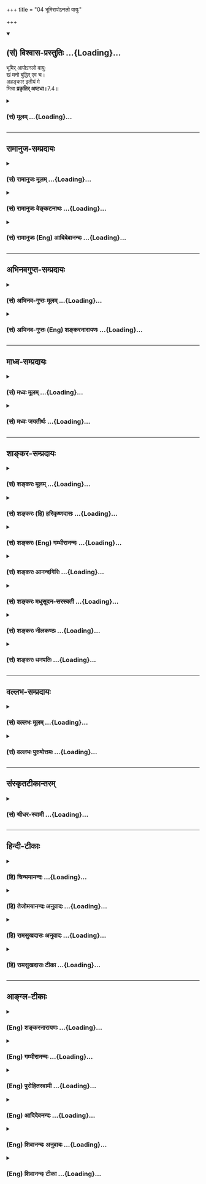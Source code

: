 +++
title = "04 भूमिरापोऽनलो वायुः"

+++
<div class="js_include" newlevelforh1="2" title="(सं) विश्वास-प्रस्तुतिः" unfilled url="/mahAbhAratam/shlokashaH/06-bhIShma-parva/03-bhagavad-gItA-parva/saMskRtam/vishvAsa-prastutiH/07_jnAna-vijnAna-yogaH/04_bhUmirApo-nalo_vA.md">
<details open><summary><h2>(सं) विश्वास-प्रस्तुतिः ...{Loading}...</h2></summary>

भूमिर् आपोऽनलो वायुः  
खं मनो बुद्धिर् एव च।  
अहङ्कार इतीयं मे  
भिन्ना **प्रकृतिर् अष्टधा**॥7.4॥
</details>
</div>
<div class="js_include collapsed" newlevelforh1="3" title="(सं) मूलम्" unfilled url="/mahAbhAratam/shlokashaH/06-bhIShma-parva/03-bhagavad-gItA-parva/saMskRtam/mUlam/07_jnAna-vijnAna-yogaH/04_bhUmirApo-nalo_vA.md">
<details><summary><h3>(सं) मूलम् ...{Loading}...</h3></summary>

भूमिरापोऽनलो वायुः खं मनो बुद्धिरेव च।  
अहङ्कार इतीयं मे भिन्ना प्रकृतिरष्टधा।।7.4।।
</details>
</div>


_________________
## रामानुज-सम्प्रदायः
<div class="js_include collapsed" newlevelforh1="3" title="(सं) रामानुजः मूलम्" unfilled url="/mahAbhAratam/shlokashaH/06-bhIShma-parva/03-bhagavad-gItA-parva/saMskRtam/rAmAnujaH/mUlam/07_jnAna-vijnAna-yogaH/04_bhUmirApo-nalo_vA.md">
<details><summary><h3>(सं) रामानुजः मूलम् ...{Loading}...</h3></summary>

।।7.4।। अस्य विचित्रानन्दभोग्यभोगोपकरणभोगस्थानरूपेण अवस्थितस्य जगतः
**प्रकृतिः इयं** गन्धादिगुणकपृथिव्यप्तेजोवाय्वाकाशादिरूपेण
मनःप्रभृतीन्द्रियरूपेण च महदंकाररूपेण च **अष्टधा भिन्ना** मदीया इति
विद्धि।

</details>
</div>
<div class="js_include collapsed" newlevelforh1="3" title="(सं) रामानुजः वेङ्कटनाथः" unfilled url="/mahAbhAratam/shlokashaH/06-bhIShma-parva/03-bhagavad-gItA-parva/saMskRtam/rAmAnujaH/venkaTanAthaH/07_jnAna-vijnAna-yogaH/04_bhUmirApo-nalo_vA.md">
<details><summary><h3>(सं) रामानुजः वेङ्कटनाथः ...{Loading}...</h3></summary>

  
  
।।7.4।। अथभूमिः इत्यादिनानत्वहं तेषु ते मयि 7।12 इत्यन्तेन
स्वयाथात्म्यमुपदिश्यते। तत्र प्रथमं कार्यकारणरूपाचिद्विलक्षणत्वं
तच्छेषत्वादिमुखेन दर्शयति। भूम्यादीनां प्रकृतिकार्याणामत्र प्रकृतित्वेन
उच्यमानत्वाद्व्यष्टिसृष्ट्यपेक्षया प्रकृतित्वमिह
विवक्षितमित्यभिप्रायेणाह अस्येति। केचिदाहुः अष्टौ प्रकृतयः गर्भो.3 इति
श्रुतेरिह भूम्यादिशब्दैस्तन्मात्राणि गृह्यन्ते मनश्शब्देन मनसः
कारणभूतोऽहङ्कारः अहङ्कारशब्देन त्वहङ्कारवासनास्पदं अव्यक्तं मूलकारणमिति।
एवं समस्तपदमुख्यार्थभङ्गक्लेशाद्व्यष्ट्यपेक्षया प्रकृतित्वं वरमिति भावः।
यद्वा प्रकृतिशब्देन मूलप्रकृतिरेवोच्यते
द्रव्यैक्यात्सैवाष्टधाऽवस्थितेत्युच्यते एषा हि पूर्वमेका पश्चादष्टधा
परिणता। अत्र स्वोपदेश प्रवृत्तस्यप्रकृतेरष्टविधत्वोपदेशो न सङ्गतः नच
स्वकीयत्वात् तत्सङ्गतिः तथात्वेनेतः प्रागनुपदिष्टत्वात्। अतः
प्रत्यक्षादिसिद्धपृथिव्याद्याकारपरिणता प्रकृतिरिहानूद्यते स्वस्य
तद्विलक्षणत्वतच्छेषित्वतन्नियामकत्वादिसिद्ध्यर्थंमे इति तस्याः
स्वकीयत्वं विधीयत इत्यभिप्रायेणोक्तं मदीयेति। विद्धि इति
पृथिव्यादीनामितरेतरवैषम्यार्थं भोग्यत्वसिद्ध्यर्थमनुक्तानां तन्मात्राणां
कार्यविशेषप्रदर्शनार्थं चगन्धादिगुणकेत्युक्तम्। एतेन
भूतोक्तिस्तन्मात्रोपलक्षणार्थेत्यपि दर्शितम्।
तदभिप्रायेणआकाशादीत्यादिशब्दोऽपि पठ्यते। तन्मात्राणां
भूतानामप्यनतिविप्रकर्षात्सङ्ख्यानिवेशः। मनश्शब्दः
करणभूतेन्द्रियवर्गोपलक्षणार्थ इति
दर्शयितुंमनःप्रभृतीन्द्रियरूपेणेत्युक्तम्। बुद्ध्यहङ्कारशब्दयोरत्र
ज्ञानगर्वाद्यर्थान्तरभ्रमव्युदासाय तत्त्वविशेषविषयत्वं
ज्ञापयतिमहदहङ्काररूपेणेति। एवं समष्टिव्यष्टितत्त्वमखिलमुक्तं भवति। अत्र
सम्बन्धसामान्यविहितापि षष्ठी स्वस्वामिलक्षणसम्बन्धविशेषपर्यवसिता।  
  

</details>
</div>
<div class="js_include collapsed" newlevelforh1="3" title="(सं) रामानुजः (Eng) आदिदेवानन्दः" unfilled url="/mahAbhAratam/shlokashaH/06-bhIShma-parva/03-bhagavad-gItA-parva/saMskRtam/rAmAnujaH/english/AdidevAnandaH/07_jnAna-vijnAna-yogaH/04_bhUmirApo-nalo_vA.md">
<details><summary><h3>(सं) रामानुजः (Eng) आदिदेवानन्दः ...{Loading}...</h3></summary>

7.4 Know that Prakrti, the material cause of this universe, which consists of endless varieties of objects and means of enjoyment and places of enjoyment, is divided into eightfold substances - earth,
water, fire, air and ether, having smell, taste etc., as their attributes, and Manas along with kindred sense organs and the categories Mahat and ego-sense - all belonging to Me.

</details>
</div>


_________________
## अभिनवगुप्त-सम्प्रदायः
<div class="js_include collapsed" newlevelforh1="3" title="(सं) अभिनव-गुप्तः मूलम्" unfilled url="/mahAbhAratam/shlokashaH/06-bhIShma-parva/03-bhagavad-gItA-parva/saMskRtam/abhinava-guptaH/mUlam/07_jnAna-vijnAna-yogaH/04_bhUmirApo-nalo_vA.md">
<details><summary><h3>(सं) अभिनव-गुप्तः मूलम् ...{Loading}...</h3></summary>

।।7.4 7.5।। भूमिरिति। अपरेति। इयमिति प्रत्यक्षेण या संसारावस्थायां।
सर्वजनपरिदृश्यमाना सा चैकैव सती प्रकाराष्टकेन भिद्यते इति
एकप्रकृत्यारब्धत्वादेकमेव विश्वमिति प्रकृतिवादेऽपि अद्वैतं प्रदर्शितम्।
सैव जीवत्वं पुरुषत्वं प्राप्ता परा ममैव नान्यस्य च। सा +++(S omits सा)+++
उभयरूपा वेद्यवेदकात्मकप्रपञ्चोपरचनविचित्रा तत एव
स्वात्मविमलमुकुरतलकलितसकलभावभूमिः स्वस्वभावात्मिका सततमव्यभिचारिणी
प्रकृतिः। इदं जगत् भूम्यादि।

</details>
</div>
<div class="js_include collapsed" newlevelforh1="3" title="(सं) अभिनव-गुप्तः (Eng) शङ्करनारायणः" unfilled url="/mahAbhAratam/shlokashaH/06-bhIShma-parva/03-bhagavad-gItA-parva/saMskRtam/abhinava-guptaH/english/shankaranArAyaNaH/07_jnAna-vijnAna-yogaH/04_bhUmirApo-nalo_vA.md">
<details><summary><h3>(सं) अभिनव-गुप्तः (Eng) शङ्करनारायणः ...{Loading}...</h3></summary>

7.4 See Comment under 7.5

</details>
</div>


_________________
## माध्व-सम्प्रदायः
<div class="js_include collapsed" newlevelforh1="3" title="(सं) मध्वः मूलम्" unfilled url="/mahAbhAratam/shlokashaH/06-bhIShma-parva/03-bhagavad-gItA-parva/saMskRtam/madhvaH/mUlam/07_jnAna-vijnAna-yogaH/04_bhUmirApo-nalo_vA.md">
<details><summary><h3>(सं) मध्वः मूलम् ...{Loading}...</h3></summary>

।।7.4।। प्रतिज्ञातं ज्ञानमाह महतोऽहङ्कार एवान्तर्भावः।

</details>
</div>
<div class="js_include collapsed" newlevelforh1="3" title="(सं) मध्वः जयतीर्थः" unfilled url="/mahAbhAratam/shlokashaH/06-bhIShma-parva/03-bhagavad-gItA-parva/saMskRtam/madhvaH/jayatIrthaH/07_jnAna-vijnAna-yogaH/04_bhUmirApo-nalo_vA.md">
<details><summary><h3>(सं) मध्वः जयतीर्थः ...{Loading}...</h3></summary>

।।7.4।। मनुष्याणामितिवदुत्तरमप्यन्यार्थमिति प्रतीतिनिरासार्थं
प्रतिज्ञातयोरुभयोः किमादावुच्यते इत्यपेक्षायां चाह **प्रतिज्ञातमि**ति।
असङ्गतिपरिहारायानन्यार्थताज्ञापनाय च ज्ञानस्य प्राथम्ये हेतुसूचनाय च
प्रतिज्ञातमित्युक्तम्। प्रतिज्ञातत्वेन सङ्गतं प्रतिज्ञातमेव। न तु तदर्थं
प्राथम्येन प्रतिज्ञातम्। रसोऽहं इत्यतः प्राक्तनग्रन्थसङ्ग्रहायादिपदम्।
महत्तत्त्वमत्र नोपात्तं तत्किं नास्त्येव इत्यत आह **महत** इति।
अहङ्कारेऽहङ्कारशब्दार्थेऽन्तर्भावः। कार्यवाचिनाऽहङ्कारशब्देन कारणस्य
महतोऽप्युलक्षणमेव न त्वभाव इत्यर्थः।

</details>
</div>


_________________
## शाङ्कर-सम्प्रदायः
<div class="js_include collapsed" newlevelforh1="3" title="(सं) शङ्करः मूलम्" unfilled url="/mahAbhAratam/shlokashaH/06-bhIShma-parva/03-bhagavad-gItA-parva/saMskRtam/shankaraH/mUlam/07_jnAna-vijnAna-yogaH/04_bhUmirApo-nalo_vA.md">
<details><summary><h3>(सं) शङ्करः मूलम् ...{Loading}...</h3></summary>

।।7.4।। **भूमिः** इति पृथिवीतन्मात्रमुच्यते न स्थूला भिन्ना
प्रकृतिरष्टधा इति वचनात्। तथा अबादयोऽपि तन्मात्राण्येव उच्यन्ते **आपः
अनलः वायुः खम्। मनः** इति मनसः कारणमहंकारो गृह्यते। **बुद्धिः** इति
अहंकारकारणं महत्तत्त्वम्। **अहंकारः** इति अविद्यासंयुक्तमव्यक्तम्। यथा
विषसंयुक्तमन्नं विषमित्युच्यते एवमहंकारवासनावत् अव्यक्तं मूलकारणमहंकार
इत्युच्यते प्रवर्तकत्वात् अहंकारस्य। अहंकार एव हि सर्वस्य प्रवृत्तिबीजं
दृष्टं लोके। **इतीयं** यथोक्ता **प्रकृतिः मे** मम ऐश्वरी मायाशक्तिः
**अष्टधा भिन्ना** भेदमागता।।

</details>
</div>
<div class="js_include collapsed" newlevelforh1="3" title="(सं) शङ्करः (हि) हरिकृष्णदासः" unfilled url="/mahAbhAratam/shlokashaH/06-bhIShma-parva/03-bhagavad-gItA-parva/saMskRtam/shankaraH/hindI/harikRShNadAsaH/07_jnAna-vijnAna-yogaH/04_bhUmirApo-nalo_vA.md">
<details><summary><h3>(सं) शङ्करः (हि) हरिकृष्णदासः ...{Loading}...</h3></summary>

।।7.4।। इस प्रकार रुचि बढ़ाकर श्रोताको सम्मुख करके कहते हैं भिन्ना
प्रकृतिरष्टधा वह कथन होनेके कारण यहाँ भूमिशब्दसे पृथिवीतन्मात्रा कही
जाती है स्थूल पृथ्वी नहीं वैसे ही जल आदि तत्त्व भी तन्मात्रारूपसे कहे
जाते हैं। ( इस प्रकार पृथ्वी ) जल अग्नि वायु और आकाश एवं मन यहाँ मनसे
उसके कारणभूत अहंकारकाग्रहण किया गया है तथा बुद्धि अर्थात् अहंकारका कारण
महत्तत्त्व और अहंकार अर्थात् अविद्यायुक्त अव्यक्त मूलप्रकृति। जैसे
विषयुक्त अन्न भी विष ही कहा जाता है वैसे ही अहंकार और वासनासे युक्त
अव्यक्त मूलप्रकृति भी अहंकार नामसे कही जाती है क्योंकि अहंकार सबका
प्रवर्तक है संसारमें अहंकार ही सबकी प्रवृत्तिका बीज देखा गया है। इस
प्रकार यह उपर्युक्त प्रकृति अर्थात् मुझ ईश्वरकी मायाशक्ति आठ प्रकारसे
भिन्न है विभागको प्राप्त हुई है।

</details>
</div>
<div class="js_include collapsed" newlevelforh1="3" title="(सं) शङ्करः (Eng) गम्भीरानन्दः" unfilled url="/mahAbhAratam/shlokashaH/06-bhIShma-parva/03-bhagavad-gItA-parva/saMskRtam/shankaraH/english/gambhIrAnandaH/07_jnAna-vijnAna-yogaH/04_bhUmirApo-nalo_vA.md">
<details><summary><h3>(सं) शङ्करः (Eng) गम्भीरानन्दः ...{Loading}...</h3></summary>

7.4 Iyam, this; prakrtih, Prakrti, \[Prakrti here does not mean the
Pradhana of the Sankhyas.\] the divine power called Maya; me, of Mine,
as described; bhinna, is divided; astadha, eight-forl; iti, thus:
bhumih, earth-not the gross earth but the subtle element called earth,
this being understood from the statement, 'Prakrti (of Mine) is divided
eight-fold'. Similarly, the subtle elements alone are referred to even
by the words water etc. Apah, water; analah, fire; vayuh, air; kham,
space; manah, mind. By 'mind' is meant its source, egoism. By buddhih,
intellect, is meant the principle called mahat \[Mahat means
Hiranyagarbha, or Cosmic Intelligence.\] which is the source of egoism.
By ahankarah, egoism, is meant the Unmanifest, associated \[Associated,
i.e. of the nature of.\] with (Cosmic) ignorance. As food mixed with
position is called poison, similarly the Unmainfest, which is the
primordial Cause, is called egoism since it is imbued with the
impressions resulting from egoism; and egoism is the impelling force (of
all). It is indeed seen in the world that egoism is the impelling cause
behind all endeavour.

</details>
</div>
<div class="js_include collapsed" newlevelforh1="3" title="(सं) शङ्करः आनन्दगिरिः" unfilled url="/mahAbhAratam/shlokashaH/06-bhIShma-parva/03-bhagavad-gItA-parva/saMskRtam/shankaraH/AnandagiriH/07_jnAna-vijnAna-yogaH/04_bhUmirApo-nalo_vA.md">
<details><summary><h3>(सं) शङ्करः आनन्दगिरिः ...{Loading}...</h3></summary>

।।7.4।। ज्ञानार्थं प्रयत्नस्य तद्द्वारा ज्ञानलाभस्य तदुभयद्वारेण
मुक्तेश्च दुर्लभत्वाभिधानस्य श्रोतृप्ररोचनं फलमिति मत्वाह
**श्रोतारमिति।** आत्मनः सर्वात्मकत्वेन परिपूर्णत्वमवतारयन्नादावपरां
प्रकृतिमुपन्यस्यति **आहेति।** भूमिशब्दस्य
व्यवहारयोग्यस्थूलपृथिवीविषयत्वं व्यावर्तयति **भूमिरितीति।** तत्र हेतुमाह
**भिन्नेति।** प्रकृतिसमभिव्याहाराद्गन्धतन्मात्रं
स्थूलपृथिवीप्रकृतिरुत्तरविकारो भूमिरित्युच्यते न विशेष इत्यर्थः।
भूमिशब्दवदबादिशब्दानामपि सूक्ष्मभूतविषयत्वमाह **तथेति।** तेषामपि
प्रकृतिसमानाधिकृतत्वाविशेषात्तन्मात्राणां
पूर्वपूर्वप्रकृतीनामुत्तरोत्तरविकाराणां न विशेषत्वसिद्धिरित्यर्थः।
मनःशब्दस्य संकल्पविकल्पात्मककरणविषयत्वमाशङ्क्याह **मन इतीति।** न
खल्वहंकाराभावे संकल्पविकल्पयोरसंभवात्तदात्मकं मनः संभवतीत्यर्थः।
निश्चयलक्षणा बुद्धिरित्यभ्युपगमाद्बुद्धिशब्दस्य
निश्चयात्मककरणाविषयत्वमाशङ्क्याह **बुद्धिरितीति।** नहि
हिरण्यगर्भसमष्टिबुद्धिरूपमन्तरेण व्यष्टिबुद्धिः सिध्यतीत्यर्थः।
अहंकारस्याभिमानविशेषात्मकत्वेनान्तःकरणप्रभेदत्वं व्यावर्तयति **अहंकार
इतीति।** अविद्यासंयुक्तमित्यविद्यात्मकमित्यर्थः। कथं
मूलकारणस्याहंकारशब्दत्वमित्याशङ्क्योक्तमर्थं दृष्टान्तेन स्पष्टयति
**यथेत्यादिना।** मूलकारणस्याहंकारशब्दत्वे हेतुमाह **प्रवर्तकत्वादिति।**
तस्य प्रवर्तकत्वं प्रपञ्चयति **अहंकार एवेति।** सत्येवाहंकारे ममकारो भवति
तयोश्च भावे सर्वाप्रवृत्तिरिति प्रसिद्धमित्यर्थः। उक्तां
प्रकृतिमुपसंहरति **इतीयमिति।** इयमित्यपरोक्षा साक्षिदृश्येति यावत्।
ऐश्वरी तदाश्रया तदैश्वर्योपाधिभूता। प्रक्रियते महदाद्याकारेणेति
प्रकृतिः। त्रिगुणं जगदुपादानं प्रधानमिति मतं व्युदस्यति **मायेति।**
तस्यास्तत्कार्याकारेण परिणामयोग्यत्वं द्योतयति **शक्तिरिति।**
**अष्टधेति।** अष्टभिः प्रकारैरिति यावत्।

</details>
</div>
<div class="js_include collapsed" newlevelforh1="3" title="(सं) शङ्करः मधुसूदन-सरस्वती" unfilled url="/mahAbhAratam/shlokashaH/06-bhIShma-parva/03-bhagavad-gItA-parva/saMskRtam/shankaraH/madhusUdana-sarasvatI/07_jnAna-vijnAna-yogaH/04_bhUmirApo-nalo_vA.md">
<details><summary><h3>(सं) शङ्करः मधुसूदन-सरस्वती ...{Loading}...</h3></summary>

।।7.4।। एवं प्ररोचनेन श्रोतारमभिमुखीकृत्यात्मनः सर्वात्मकत्वेन
परिपूर्णत्वमवतारयन्नादावपरां प्रकृतिमुपन्यस्यति साङ्ख्यैर्हि
पञ्चतन्मात्राण्यहंकारो महानव्यक्तमित्यष्टौ प्रकृतयः पञ्च महाभूतानि पञ्च
कर्मेन्द्रियाणि पञ्च ज्ञानेन्द्रियाणि उभयसाधारणं मनश्चेति षोडशविकारा
उच्यन्ते। एतान्येव चतुर्विशतितत्त्वानि। तत्र भूमिरापोऽनलो वायुः खमिति
पृथिव्यप्तेजोवाय्वाकाशाख्यपञ्चमहाभूतसूक्ष्मावस्थारूपाणि
गन्धरसरूपस्पर्शशब्दात्मकानि पञ्चतन्मात्राणि लक्ष्यन्ते। बुद्ध्यहंकारशब्दौ
तु स्वार्थावेव। मनःशब्देन च परिशिष्टमव्यक्तं लक्ष्यते
प्रकृतिशब्दसामानाधिकरण्येन स्वार्थहानेरावश्यकत्वात्। मनःशब्देन वा
स्वकारणमहंकारो लक्ष्यते पञ्चतन्मात्रसंनिकर्षात्।
बुद्धिशब्दस्त्वहंकारकारणे महत्तत्त्वे मुख्यवृत्तिरेव। अहंकारशब्देन च
सर्ववासनावासितमविद्यात्मकमव्यक्तं लक्ष्यते
प्रवर्तकत्वाद्यसाधारणधर्मयोगाच्च। इत्युक्तकारेणेयमपरोक्षा
साक्षिभास्यत्वात्प्रकृतिर्मायाख्या पारमेश्वरी शक्तिरनिर्वचनीयस्वभावा
त्रिगुणात्मिकाऽष्टधा भिन्नाऽष्टभिः प्रकारैर्भेदमागता। सर्वोऽपि
जडवर्गोऽत्रैवान्तर्भवतीत्यर्थः। स्वसिद्धान्ते चेक्षणसंकल्पात्मकौ
मायापरिणामावेव बुद्ध्यहंकारौ। पञ्चतन्मात्राणि
चापञ्चीकृतपञ्चमहाभूतानीत्यसकृदवोचाम।

</details>
</div>
<div class="js_include collapsed" newlevelforh1="3" title="(सं) शङ्करः नीलकण्ठः" unfilled url="/mahAbhAratam/shlokashaH/06-bhIShma-parva/03-bhagavad-gItA-parva/saMskRtam/shankaraH/nIlakaNThaH/07_jnAna-vijnAna-yogaH/04_bhUmirApo-nalo_vA.md">
<details><summary><h3>(सं) शङ्करः नीलकण्ठः ...{Loading}...</h3></summary>

।।7.4।। एवमेकविज्ञानात्सर्वविज्ञानं प्रतिज्ञाय तदुपपत्तये सर्वस्य
जडाजडप्रपञ्चस्य ज्ञानात्मकब्रह्मप्रभवत्वमाह त्रिभिः **भूमिरिति।** अत्र
भूम्यादिपदैस्तत्तत्कारणान्येव गृह्यन्ते प्रकृतिरित्यधिकारात्
स्थूलभूम्यादेश्च विकृतिमात्रत्वात्। तथा च भूमिरिति गन्धतन्मात्रं आप इति
रसतन्मात्रं अनल इति रूपतन्मात्रं वायुरिति स्पर्शतन्मात्रं खमिति
शब्दतन्मात्रं मन इति तत्कारणमहंकारः बुद्धिरिति समष्टिबुद्धिर्महत्तत्त्वं
अहंकरोत्यनयेत्यहंकारो मूलप्रकृतिः। करणे घञो दुर्लभत्वेऽप्यगत्या
बाहुलकात्तद्बोध्यम्। इयं मे मत्तोऽभिन्नाऽपृथक्सिद्धा शुक्तिशकलादिव रजतं
अष्टधा अष्टप्रकारा प्रकृतिर्जडप्रपञ्चोपादानभूता। यद्वा
नात्राव्यक्तमहदहंकारपञ्चतन्मात्राण्येवाष्टौ साङ्ख्याभिमता एव प्रकृतयो
ग्राह्या इति नियमोऽस्ति। मनसा ह्येव पश्यति मनसा शृणोति इति मनस
इन्द्रियान्तरप्रकृतित्वश्रवणेन सन्तु नवापि प्रकृतयः। तथा चैवं योज्यम्।
इयं मे मदभिन्ना प्रकृतिरव्याकृताख्या भूम्यादिभेदेनाष्टधेति
मूलप्रकृतेरत्र भूम्यादिभिः सह पाठाज्जन्यत्वमवगम्यते न
साङ्ख्यानामिवाजन्यत्वम्। तस्मादव्यक्तमुत्पन्नं त्रिगुणं द्विजसत्तम
इतिअव्यक्तं पुरुषे ब्रह्मन्निष्कले प्रविलीयते इति च तस्या अपि
प्रभवप्रलययोः स्मरणात्।

</details>
</div>
<div class="js_include collapsed" newlevelforh1="3" title="(सं) शङ्करः धनपतिः" unfilled url="/mahAbhAratam/shlokashaH/06-bhIShma-parva/03-bhagavad-gItA-parva/saMskRtam/shankaraH/dhanapatiH/07_jnAna-vijnAna-yogaH/04_bhUmirApo-nalo_vA.md">
<details><summary><h3>(सं) शङ्करः धनपतिः ...{Loading}...</h3></summary>

।।7.4।। यज्ज्ञात्वा नेह भूयोऽन्यज्ज्ञातव्यमवशिष्यत इत्युक्तेन
श्रोतारममिमुखीकृत्य तदुपपत्तये चेतनातेतनप्रपञ्चस्य
स्वस्मिन्परमात्मन्यध्यस्तत्वहबोधनायाह भूमिरिति। आकाशादिभिः
शब्दस्पर्शरुपरगन्धाख्यानि तन्मात्राणि लक्ष्यन्ते। इत्तीयं मे भिन्न
प्रकृतिरष्टधेति वाक्यशेषात्। मनःशब्देन तत्कारणमहंकारो लक्ष्यते।
बुद्धिरित्यहंकारकारणं महत्तत्त्वं गृह्यते। अहंकार
इत्यविद्यासंमिश्रमव्यक्तं लक्ष्यते। यथा विषसंमिश्रमन्नं विषमित्युच्यते
तथाहंकारवासनावदव्यक्तं मूलकारणमहंकार इत्युच्यते। यत्तु
बुद्य्धाहंकारशब्दौ तु स्वार्थावेन मनःशब्देनावशिष्टमव्यक्तं लक्ष्यते इति
यत्पक्षान्तरं कैश्चित्प्रदर्शितं कैश्चत्प्रदर्शितं तदरुचिग्रस्तम्।
तद्वीजं तु क्रमत्यागप्रसङ्गादि। यत्तु भूम्यादिशब्दैः पञ्चमहाभूतानि
सूक्ष्मैः सैकीकृत्य गृह्यन्तेऽहंकारशब्देनैवाहंकारस्तेनैव
तत्कार्याणीन्द्रियाण्यपि गृह्यन्ते बुद्धिरिति महत्तत्त्वं मनः शब्देन तु
मनसवोन्नेयमव्यक्तरुपं प्रधानमिति। अनेन रुपेण प्रकृतिर्मायाख्या
शक्तिरष्टधा भिन्ना विभागं प्राप्ता।
चतुर्विशतिभेदभिन्नैवेत्यष्टास्वेवान्तर्भावविवक्ष्याष्टधा
भिन्नेत्युक्तम्। तथाच वक्ष्यमाणक्षेत्राध्याये इमामेव प्रकृतिं
चतुर्विशतितत्त्वात्मना प्रपञ्चयिष्यतिमहाभून्यहांकारो बुद्धिरव्यक्तमेव च।
इन्द्रियाणि दशैकं च पञ्च चेन्द्रियगोचराः इत्यपरेवर्णयन्ति।
तत्रेदमवधेयम्मूलप्रकृतिरविकृतिर्महदाद्याः प्रकृतिविकृतयः सप्त। षोडशकस्तु
विकारः इति साङ्ख्योक्तप्रकारेणष्टस्वेव प्रकृतित्वव्यवहारो न विकारेषु।
अत्रापि इतीयं से भिन्ना प्रकृतिरष्टघेति बचनादष्टौ प्रकृतय एव गृह्यन्ते।
विकारस्य तु एतद्योनीनि भूतानिति भूतपदाभिधेयस्य सर्वस्याप्युपादानं
क्षेत्राध्याये तु क्षेत्रनिरुपणावसरे इदमुक्तं तत्क्षेत्रमित्यारम्भइच्छा
द्वेषः सुखं दुःखं संघाश्चेतना धृतिः। एतत्क्षेत्रं समासेन सविकारमुदाहृतम्
इत्यन्तम्। यत्त्वन्ये नात्राव्यक्तमहदहंकारपञ्चतन्मात्राण्येवाष्टौ
साङ्ख्याभिमता एव प्रकृतयो ग्राह्या इति नियमोऽस्ति। मनसा ह्येव पश्यति मनसा
श्रृणेति इति मनस इन्द्रियान्तरप्रकृतित्वश्रवणेन नवापि प्रकृतयः। तथाचैवं
योज्यम्। इयं मे मम मदभिन्ना प्रकृतिरव्याकृताख्या द्विजसत्तम इतिअव्यक्तं
पुरुषे ब्रह्मन्निष्कले संप्रसीयते इति तस्या अपि प्रभवप्रलययोः स्मरणादिति
व्याचख्युस्तत्प्रकृताननुगुणम्। निर्देशानुसरणे तु मनःशब्देनोक्तश्रुत्या
तस्य प्रकृतित्वात्तस्यैव ग्रहस्ततग्रहे मूलप्रकृतिग्रहे चोभयोरुपादाने
वाष्टघेति विरोधापत्तेः मनसः प्रकृतित्ववर्णनमप्यसंगतम्। उदाहृतश्रुत्या
तदलाभात्। मसा करणेनेन्द्रियद्वारकेण पश्यतीति श्रुत्यर्थाभ्युपगमात्। करणं
विना द्वारस्याकिंचित्कतत्वात्। किंच विद्यारण्यादिभिराचार्यैर्मनसः
श्रोत्राद्युत्पन्नमिति न प्रदर्शितं किंतुवियत्पवनतेजोऽम्बुभुवो भूतानि
जज्ञिरे। सत्त्वांशैः पञ्चभिस्तेषां क्रमाद्धीन्द्रियपञ्चकम्। रजौशैः
पञ्चभिस्तेषां क्रमात्कर्मेन्द्रियाणि तु।। इति भूतेभ्य
इन्द्रियाणामुत्पत्तिर्दर्शिता। पुराणेषु तु अहंकारदेव सात्त्विकादिरुपेण
त्रिविधात्समनस्कानामिन्द्रियदेवतानां त्वगादीन्द्रियाणां भूतानां च
क्रमात्सेति सर्वथापि मनस इन्द्रियंप्रति प्रकृतित्वं नास्ति। यत्र क्वापि
मनसस्तत्कल्पकत्वं श्रुयते तत्रापि मनउपाधिकस्यात्मन उपाधिप्रधानस्येति
द्रष्टव्यम्। वदन्वाक्पश्यंश्चक्षुः श्रृण्वञश्रोत्रम् इत्यादिश्रुतेः। यदपि
प्रकृतेः सादित्वं साधितं तदपि सिद्धान्तविरुद्धम्। मायाविद्यारूपेण
द्विविधाया अपि मूलप्रकृतेः सर्वैरपि वेदान्तिभिरनादित्वेन
सिद्धान्तित्वात्। तदुत्पत्तिलयवचनानि त्वाविर्भावतिरोभावपराणि। अन्यथा
तत्कारणभूतायाः प्रकृतेरावश्यकत्वेनानवस्थापातादिति दिक्। इदीयं यथोक्ता
प्रकृतिर्मे मम माया पारमेश्वरी अष्टधा अष्टभिः प्रकारैर्भिन्ना भेदमागता।

</details>
</div>


_________________
## वल्लभ-सम्प्रदायः
<div class="js_include collapsed" newlevelforh1="3" title="(सं) वल्लभः मूलम्" unfilled url="/mahAbhAratam/shlokashaH/06-bhIShma-parva/03-bhagavad-gItA-parva/saMskRtam/vallabhaH/mUlam/07_jnAna-vijnAna-yogaH/04_bhUmirApo-nalo_vA.md">
<details><summary><h3>(सं) वल्लभः मूलम् ...{Loading}...</h3></summary>

।।7.4।। तथाविधं स्वमहिमज्ञानं ब्रह्मवादानुसारेण स्वयमेवोपदिशति
भूमिरित्यादिना। तत्रादौ सर्वधर्माश्रयं पुरुषोत्तमापरपर्यायं ब्रह्मैव परं
स्वेच्छया सर्वं भवतीति श्रूयते भूमिवत् दुग्धवच्च अतएवक्षीरवद्धि इति
सूत्रे व्यवस्थापितम्आत्मकृतेः परिणामात् ब्र.सू.1।4।26 इत्येवं
श्रुत्यर्थं व्याख्यायाभिन्ननिमित्तोपादानकारणं तद्ब्रह्मेति भाष्ये
निगदितं च। भागवतेऽपि 10।10।3031त्वमेव कालो भगवान्विष्णुपुरव्यय ईश्वरः।
त्वं महान् प्रकृतिः सूक्ष्मा रजस्सत्त्वतमोमयी।। इति। परापरप्रकृतिरूपेण
स्वात्मनाऽसाधारणसृष्ट्यादिकार्यकरणमाहात्म्यं ज्ञापयितुं स्वस्य
प्रकृतिद्वयं तावदाह द्वाभ्यां भूमिराप इति। मे निरतिशयानन्तमहिम्नः
सम्बन्धिनी संदशभूताऽप्यजा प्रकृतिरित्यष्टधा भिन्ना भूम्यादिरूपेण
परिणताऽष्टविधा तत्र पञ्चधा स्थूलभावमिता पञ्चमहाभूतानि स्पष्टान्येव। मनो
बुद्धिरहङ्कारश्चेत्यनिरुद्धप्रद्युम्नसङ्कर्षणाधिष्ठानभूता सूक्ष्मा।
चित्तं च स्वाभेदाभिप्रायेण नोक्तं दृश्यमानत्वात् स्वस्य भागवतं वा तन्न
प्राकृतमिति नोक्तम्। इयं च प्रकृतिः सदंशभूताऽचिदित्युच्यते चित्सम्बन्धे
सर्वकार्यकरणक्षमा नान्यथेत्यपरा इयम्।

</details>
</div>
<div class="js_include collapsed" newlevelforh1="3" title="(सं) वल्लभः पुरुषोत्तमः" unfilled url="/mahAbhAratam/shlokashaH/06-bhIShma-parva/03-bhagavad-gItA-parva/saMskRtam/vallabhaH/puruShottamaH/07_jnAna-vijnAna-yogaH/04_bhUmirApo-nalo_vA.md">
<details><summary><h3>(सं) वल्लभः पुरुषोत्तमः ...{Loading}...</h3></summary>

  
  
।।7.4।। एवं सावधानतया श्रोतव्यत्वेनार्जुनं बोधयित्वा
पूर्वप्रतिज्ञातस्वस्वरूपज्ञानार्थं स्वस्य सर्वकर्त्तृत्वं सर्वस्वरूपत्वं
चाह भूमिराप इत्यादिभिः। भूमिः आपः अनलः वायुः खम् एवं पञ्च महाभूतानि। मनः
सङ्कल्पादिसाधनम् बुद्धिर्ज्ञानात्मिका अहङ्कारोऽभिमानादिरूपः इति। अनेन
प्रकारेण इयं मे अष्टधा प्रकृतिर्माया भिन्ना विभागं प्राप्ता।
लौकिककार्यार्थमिति भावः।  
  

</details>
</div>


_________________
## संस्कृतटीकान्तरम्
<div class="js_include collapsed" newlevelforh1="3" title="(सं) श्रीधर-स्वामी" unfilled url="/mahAbhAratam/shlokashaH/06-bhIShma-parva/03-bhagavad-gItA-parva/saMskRtam/shrIdhara-svAmI/07_jnAna-vijnAna-yogaH/04_bhUmirApo-nalo_vA.md">
<details><summary><h3>(सं) श्रीधर-स्वामी ...{Loading}...</h3></summary>

।।7.4।। एवं श्रोतारमभिमुखीकृत्येदानीं प्रकृतिद्वारा
सृष्ट्यादिकर्तृत्वेनेश्वरतत्त्वं प्रतिज्ञातं निरूपयिष्यन्परापरभेदेन
प्रकृतिद्वयमाह **भूमिरिति द्वाभ्याम्।** भूम्यादिशब्दैः
पञ्चगन्धादितन्मात्राण्युच्यन्ते मनःशब्देन तत्कारणभूतोऽहंकारः
बुद्धिशब्देन तत्कारणभूतं महत्तत्त्वं अहंकारशब्देन
तत्कारणमविद्येत्येवमष्टधा भिन्ना। यद्वा भूम्यादिशब्दैः पञ्चमहाभूतानि
सूक्ष्मैः सहैकीकृत्य गृह्यन्ते अहंकारशब्देनैवाहंकारस्तेनैव
तत्कार्याणीन्द्रियाण्यपि गृह्यन्ते बुद्धिरिति महत्तत्त्वं मनःशब्देन
मनसैवोन्नेयमव्यक्तरूपं प्रधानमित्यनेन प्रकारेण मे प्रकृतिर्मायाख्या
शक्तिरब्टधा भिन्ना विभागं प्राप्ता।
चतुर्विंशतिभेदभिन्नाप्यष्टस्वेवान्तर्भावविवक्षयाष्टधा भिन्नेत्युक्तम्।
तथाच वक्ष्यमाणक्षेत्राध्याये इमामेव प्रकृतिं चतुर्विंशतितत्त्वात्मना
प्रपञ्चयिष्यतिमहाभूतान्यहंकारो बुद्धिरव्यक्तमेव च। इन्द्रियाणि दशैकं च
पञ्च चेन्द्रियगोचराः इति।

</details>
</div>


_________________
## हिन्दी-टीकाः
<div class="js_include collapsed" newlevelforh1="3" title="(हि) चिन्मयानन्दः" unfilled url="/mahAbhAratam/shlokashaH/06-bhIShma-parva/03-bhagavad-gItA-parva/hindI/chinmayAnandaH/07_jnAna-vijnAna-yogaH/04_bhUmirApo-nalo_vA.md">
<details><summary><h3>(हि) चिन्मयानन्दः ...{Loading}...</h3></summary>

।।7.4।। वैदिक काल के महान् मनीषियों ने जगत् की उत्पत्ति पर सूक्ष्म विचार
करके यह बताया है कि जगत् जड़ पदार्थ (प्रकृति) और चेतनतत्त्व (पुरुष) के
संयोग से उत्पन्न होता है। उनके अनुसार पुरुष की अध्यक्षता में जड़ प्रकृति
से बनी शरीरादि उपाधियाँ चैतन्ययुक्त होकर समस्त व्यवहार करने में सक्षम
होती हैं। एक आधुनिक दृष्टान्त से इस सिद्धांत को स्पष्ट किया जा सकता
है। लोहे के बने वाष्प इंजिन में स्वत कोई गति नहीं होती। परन्तु जब उसका
सम्बन्ध उच्च दबाब की वाष्प से होता है तब वह इंजिन गतिमान हो जाता है।
केवल वाष्प भी किसी यन्त्र की सहायता के बिना अपनी शक्ति को व्यक्त नहीं कर
सकती दोनों के सम्बन्ध से ही यह कार्य सम्पादित किया जाता है। भारत के
तत्त्वचिन्तक ऋषियों ने वैज्ञानिक विचार पद्धति से इसका वर्णन किया है कि
किस प्रकार सनातन पूर्ण पुरुष प्रकृति की जड़ उपाधियों के संयोग से इस
नानाविध सृष्टि के रूप में व्यक्त हुआ है। भगवान् श्रीकृष्ण इस श्लोक में
प्रकृति का वर्णन करते हैं तथा अगले श्लोक में चेतन तत्त्व का। यदि एक बार
मनुष्य प्रकृति और पुरुष जड़ और चेतन का भेद स्पष्ट रूप से समझ ले तो वह यह
भी सरलता से समझ सकेगा कि जड़ उपाधियों के साथ आत्मा का तादात्म्य ही उसके
सब दुखों का कारण है। स्वाभाविक ही इस मिथ्या तादात्म्य की निवृत्ति होने
पर वह स्वयं अपने स्वरूप को पहचान सकता है जो पूर्ण आनन्दस्वरूप है। आत्मा
और अनात्मा के परस्पर तादात्म्य से जीव उत्पन्न होता है। यही संसारी दुखी
जीव आत्मानात्मविवेक से यह समझ पाता है कि वह तो वास्तव में जड़ प्रकृति का
अधिष्ठान चैतन्य पुरुष है जीव नहीं। अर्जुन को जड़ और चेतन का भेद स्पष्ट
करने के लिए भगवान् श्रीकृष्ण प्रथम प्रकृति के आठ भागों को बताते हैं जिसे
यहाँ अष्टधा प्रकृति कहा गया है। इस विवेक से प्रत्येक व्यक्ति अपने शुद्ध
और दिव्य स्वरूप को पहचान सकता है। आकाश वायु अग्नि जल और पृथ्वी वे
पंचमहाभूत तथा मन बुद्धि और अहंकार यह है अष्टधा प्रकृति जो परम सत्य के
अज्ञान के कारण उस पर अध्यस्त (कल्पित) है। व्यष्टि (एक जीव) में स्थूल
पंचमहाभूत का रूप है स्थूल शरीर तथा उनके सूक्ष्म भाव का रूप पंच
ज्ञानेन्द्रियाँ हैं जिनके द्वारा मनुष्य बाह्य जगत् का अनुभव करता है।
ज्ञानेन्द्रियाँ ही वे कारण हैं जिनके द्वारा विषयों की संवेदनाएं मन तक
पहुँचती हैं। इन प्राप्त संवेदनाओं का वर्गीकरण तथा उनका ज्ञान और निश्चय
करना बुद्धि का कार्य है। इन्द्रियों द्वारा विषय ग्रहण मन के द्वारा उनका
एकत्रीकरण तथा बुद्धि के द्वारा उनका निश्चय इन तीनों स्तरों पर एक अहं
वृत्ति सदा बनी रहती है जिसे अहंकार कहते हैं। ये जड़ उपाधियाँ हैं जो
चैतन्य का स्पर्श पाकर चेतनवत् व्यवहार करने में समर्थ होती हैं। इसके
पश्चात् अपनी पराप्रकृति बताने के लिए भगवान् कहते हैं

</details>
</div>
<div class="js_include collapsed" newlevelforh1="3" title="(हि) तेजोमयानन्दः अनुवादः" unfilled url="/mahAbhAratam/shlokashaH/06-bhIShma-parva/03-bhagavad-gItA-parva/hindI/tejomayAnandaH/anuvAdaH/07_jnAna-vijnAna-yogaH/04_bhUmirApo-nalo_vA.md">
<details><summary><h3>(हि) तेजोमयानन्दः अनुवादः ...{Loading}...</h3></summary>

।।7.4।। पृथ्वी, जल, अग्नि, वायु और आकाश तथा मन, बुद्धि और अहंकार - यह आठ
प्रकार से विभक्त हुई मेरी प्रकृति है।।

</details>
</div>
<div class="js_include collapsed" newlevelforh1="3" title="(हि) रामसुखदासः अनुवादः" unfilled url="/mahAbhAratam/shlokashaH/06-bhIShma-parva/03-bhagavad-gItA-parva/hindI/rAmasukhadAsaH/anuvAdaH/07_jnAna-vijnAna-yogaH/04_bhUmirApo-nalo_vA.md">
<details><summary><h3>(हि) रामसुखदासः अनुवादः ...{Loading}...</h3></summary>

।।7.4 -- 7.5।। पृथ्वी, जल, तेज, वायु, आकाश -- ये पञ्चमहाभूत और मन,
बुद्धि तथा अहंकार -- यह आठ प्रकारके भेदोंवाली मेरी 'अपरा' प्रकृति है। हे
महाबाहो ! इस अपरा प्रकृतिसे भिन्न जीवरूप बनी हुई मेरी 'परा' प्रकृतिको
जान, जिसके द्वारा यह जगत् धारण किया जाता है।

</details>
</div>
<div class="js_include collapsed" newlevelforh1="3" title="(हि) रामसुखदासः टीका" unfilled url="/mahAbhAratam/shlokashaH/06-bhIShma-parva/03-bhagavad-gItA-parva/hindI/rAmasukhadAsaH/TIkA/07_jnAna-vijnAna-yogaH/04_bhUmirApo-nalo_vA.md">
<details><summary><h3>(हि) रामसुखदासः टीका ...{Loading}...</h3></summary>

।।7.4।।***व्याख्या--*'भूमिरापोऽनलो वायुः ৷৷. विद्धि मे
पराम्'--**परमात्मा सबके कारण हैं। वे प्रकृतिको लेकर सृष्टिकी रचना करते
हैं(टिप्पणी प₀ 397.1)। जिस प्रकृतिको लेकर रचना करते हैं, उसका नाम 'अपरा
प्रकृति' है और अपना अंश जो जीव है, उसको भगवान् 'परा प्रकृति' कहते हैं।
अपरा प्रकृति निकृष्ट, जड और परिवर्तनशील है तथा परा प्रकृति श्रेष्ठ, चेतन
और परिवर्तनशील है। प्रत्येक मनुष्यका भिन्न-भिन्न स्वभाव होता है। जैसे
स्वभावको मनुष्यसे अलग सिद्ध नहीं कर सकते, ऐसे ही परमात्माकी प्रकृतिको
परमात्मासे अलग (स्वतन्त्र) सिद्ध नहीं कर सकते। यह प्रकृति प्रभुका ही एक
स्वभाव है; इसलिये इसका नाम 'प्रकृति' है। इसी प्रकार परमात्माका अंश
होनेसे जीवको परमात्मासे भिन्न सिद्ध नहीं कर सकते; क्योंकि यह परमात्माका
स्वरूप है। परमात्माका स्वरूप होनेपर भी केवल अपरा प्रकृतिके साथ सम्बन्ध
जोड़नेके कारण इस जीवात्माको प्रकृति कहा गया है। अपरा प्रकृतिके सम्बन्धसे
अपनेमें कृति (करना) माननेके कारण ही यह जीवरूप है। अगर यह अपनेमें कृति न
माने तो यह परमात्मस्वरूप ही है; फिर इसकी जीव या प्रकृति संज्ञा नहीं रहती
अर्थात् इसमें बन्धनकारक कर्तृत्व और भोक्तृत्व नहीं रहता (गीता 18।
17)। यहाँ अपरा प्रकृतिमें पृथ्वी, जल, तेज, वायु, आकाश, मन, बुद्धि और
अहंकार--ये आठ शब्द लिये गये हैं। इनमेंसे अगर पाँच स्थूल भूतोंसे स्थूल
सृष्टि मानी जाय तथा मन, बुद्धि और अहंकार--इन तीनोंसे सूक्ष्म सृष्टि मानी
जाय तो इस वर्णनमें स्थूल और सूक्ष्म सृष्टि तो आ जाती है, पर कारणरूप
प्रकृति इसमें नहीं आती। कारणरूप प्रकृतिके बिना प्रकृतिका वर्णन अधूरा रह
जाता है। अतः आदरणीय टीकाकारोंने पाँच स्थूल भूतोंसे सूक्ष्म
पञ्चतन्मात्राओं (शब्द, स्पर्श, रूप, रस और गन्ध) को लिया है जो कि पाँच
स्थूल भूतोंकी कारण हैं। 'मन' शब्दसे अहंकार लिया है, जो कि मनका कारण है।
'बुद्धि' शब्दसे महत्तत्त्व (समष्टि बुद्धि) और 'अहंकार' शब्दसे प्रकृति ली
गयी है। इस प्रकार इन आठ शब्दोंका ऐसा अर्थ लेनसे ही समष्टि अपरा प्रकृतिका
पूरा वर्णन होता है; क्योंकि इसमें स्थूल, सूक्ष्म और कारण--ये तीनों
समष्टि शरीर आ जाते हैं। शास्त्रोंमें इसी समष्टि प्रकृतिका
'प्रकृति-विकृति' के नामसे वर्णन किया गया है **(टिप्पणी प₀ 397.2)**।
परन्तु यहाँ एक बात ध्यान देनेकी है कि भगवान्ने यहाँ अपरा और परा
प्रकृतिका वर्णन 'प्रकृति-विकृति' की दृष्टिसे नहीं किया है। यदि भगवान्
'प्रकृति-विकृति' की दृष्टिसे वर्णन करते तो चेतनको प्रकृतिके नामसे कहते
ही नहीं; क्योंकि चेतन न तो प्रकृति है और न विकृति है। इससे सिद्ध होता है
कि भगवान्ने यहाँ जड और चेतनका विभाग बतानेके लिये ही अपरा प्रकृतिके नामसे
जडका और परा प्रकृतिके नामसे चेतनका वर्णन किया है। यहाँ यह आशय मालूम देता
है कि पृथ्वी, जल, तेज, वायु और आकाश--इन पाँच तत्त्वोंके स्थूलरूपसे स्थूल
सृष्टि ली गयी है और इनका सूक्ष्मरूप जो पञ्चतन्मात्राएँ कही जाती हैं,
उनसे सूक्ष्मसृष्टि ली गयी है। सूक्ष्मसृष्टिके अङ्ग मन, बुद्धि और अहंकार
हैं। अहंकार दो प्रकारका होता है--(1) 'अहं-अहं' करके अन्तःकरणकी वृत्तिका
नाम भी अहंकार है जो कि करणरूप है। यह हुई 'अपरा प्रकृति', जिसका वर्णन
यहाँ चौथे श्लोकमें हुआ है और (2) 'अहम्रूपसे व्यक्तित्व, एकदेशीयताका नाम
भी अहंकार है, जो कि कर्तारूप है अर्थात् अपनेको क्रियाओंका करनेवाला मानता
है। यह हुई 'परा प्रकृति', जिसका वर्णन यहाँ पाँचवें श्लोकमें हुआ है। यह
अहंकार कारणशरीरमें तादात्म्यरूपसे रहता है। इस तादात्म्यमें एक जड-अंश है
और एक चेतन-अंश है। इसमें जो जड-अंश है, वह कारण-शरीर है और उसमें जो
अभिमान करता है, वह चेतन-अंश है। जबतक बोध नहीं होता, तबतक यह जड-चेतनके
तादात्म्यवाला कारण-शरीरका 'अहम्' कर्तारूपसे निरन्तर बना रहता है।
सुषुप्तिके समय यह सुप्तरूपसे रहता है अर्थात् प्रकट नहीं होता। नींदसे
जगनेपर 'मैं सोया था, अब जाग्रत् हुआ हूँ' इस प्रकार 'अहम्' की जागृति होती
है। इसके बाद मन और बुद्धि जाग्रत् होते हैं; जैसे--मैं कहाँ हूँ, कैसे
हूँ--यह मनकी जागृति हुई और मैं इस देशमें, इस समयमें हूँ--ऐसा निश्चय होना
बुद्धिकी जागृति हुई। इस प्रकार नींदसे जगनेपर जिसका अनुभव होता है, वह
'अहम्' परा प्रकृति है और वृत्तिरूप जो अहंकार है, वह अपरा प्रकृति है। इस
अपरा प्रकृतिको प्रकाशित करनेवाला और आश्रय देनेवाला चेतन जब अपरा
प्रकृतिको अपनी मान लेता है, तब वह जीवरूप परा प्रकृति होती है--**'ययेदं
धार्यते जगत्। '**  
  
अगर यह परा प्रकृति अपरा प्रकतिसे विमुख होकर परमात्माके ही सम्मुख हो जाय,
परमात्माको ही अपना माने और अपरा प्रकृतिको कभी भी अपना न माने अर्थात्
अपरा प्रकृतिसे सर्वथा सम्बन्धरहित होकर निर्लिप्तताका अनुभव कर ले तो इसको
अपने स्वरूपका बोध हो जाता है। स्वरूपका बोध हो जानेपर परमात्माका प्रेम
प्रकट हो जाता है **(टिप्पणी प₀ 398),** जो कि पहले अपरा प्रकृतिसे सम्बन्ध
रखनेसे आसक्ति और कामनाके रूपमें था। वह प्रेम अनन्त, अगाध, असीम, आनन्दरूप
और प्रतिक्षण वर्धमान है। उसकी प्राप्ति होनेसे यह परा प्रकृति
प्राप्त-प्राप्तव्य हो जाती है, अपने असङ्गरूपका अनुभव होनेसे
ज्ञात-ज्ञातव्य हो जाती है और अपरा प्रकृतिको संसारमात्रकी सेवामें लगाकर
संसारसे सर्वथा विमुख होनेसे कृतकृत्य हो जाती है। यही मानव-जीवनकी पूर्णता
है, सफलता है।

</details>
</div>


_________________
## आङ्ग्ल-टीकाः
<div class="js_include collapsed" newlevelforh1="3" title="(Eng) शङ्करनारायणः" unfilled url="/mahAbhAratam/shlokashaH/06-bhIShma-parva/03-bhagavad-gItA-parva/english/shankaranArAyaNaH/07_jnAna-vijnAna-yogaH/04_bhUmirApo-nalo_vA.md">
<details><summary><h3>(Eng) शङ्करनारायणः ...{Loading}...</h3></summary>

7.4. My nature is divided eightfold, such as the Earth, the Water, the Fire, the Wind, the Ether, the Mind, and also the Intellect and the Ego;

</details>
</div>
<div class="js_include collapsed" newlevelforh1="3" title="(Eng) गम्भीरानन्दः" unfilled url="/mahAbhAratam/shlokashaH/06-bhIShma-parva/03-bhagavad-gItA-parva/english/gambhIrAnandaH/07_jnAna-vijnAna-yogaH/04_bhUmirApo-nalo_vA.md">
<details><summary><h3>(Eng) गम्भीरानन्दः ...{Loading}...</h3></summary>

7.4 This Prakrti of Mine is divided eight-fold thus: earth, water, fire,
air, space, mind, intellect and also egoism.

</details>
</div>
<div class="js_include collapsed" newlevelforh1="3" title="(Eng) पुरोहितस्वामी" unfilled url="/mahAbhAratam/shlokashaH/06-bhIShma-parva/03-bhagavad-gItA-parva/english/purohitasvAmI/07_jnAna-vijnAna-yogaH/04_bhUmirApo-nalo_vA.md">
<details><summary><h3>(Eng) पुरोहितस्वामी ...{Loading}...</h3></summary>

7.4 Earth, water, fire, air, ether, mind, intellect and personality;
this is the eightfold division of My Manifested Nature.

</details>
</div>
<div class="js_include collapsed" newlevelforh1="3" title="(Eng) आदिदेवनन्दः" unfilled url="/mahAbhAratam/shlokashaH/06-bhIShma-parva/03-bhagavad-gItA-parva/english/AdidevanandaH/07_jnAna-vijnAna-yogaH/04_bhUmirApo-nalo_vA.md">
<details><summary><h3>(Eng) आदिदेवनन्दः ...{Loading}...</h3></summary>

7.4 Earth, water, fire, air, ether, Manas, Buddhi and ego-sense - thus My Prakrti is divided eightfold.

</details>
</div>
<div class="js_include collapsed" newlevelforh1="3" title="(Eng) शिवानन्दः अनुवादः" unfilled url="/mahAbhAratam/shlokashaH/06-bhIShma-parva/03-bhagavad-gItA-parva/english/shivAnandaH/anuvAdaH/07_jnAna-vijnAna-yogaH/04_bhUmirApo-nalo_vA.md">
<details><summary><h3>(Eng) शिवानन्दः अनुवादः ...{Loading}...</h3></summary>

7.4 Earth, water, fire, air, ether, mind, intellect and egoism thus is My Nature divided eightfold.

</details>
</div>
<div class="js_include collapsed" newlevelforh1="3" title="(Eng) शिवानन्दः टीका" unfilled url="/mahAbhAratam/shlokashaH/06-bhIShma-parva/03-bhagavad-gItA-parva/english/shivAnandaH/TIkA/07_jnAna-vijnAna-yogaH/04_bhUmirApo-nalo_vA.md">
<details><summary><h3>(Eng) शिवानन्दः टीका ...{Loading}...</h3></summary>

7.4 भूमिः earth; आपः water; अनलः fire; वायुः air; खम् ether; मनः mind;
बुद्धिः intellect; एव even; च and; अहङ्कारः egoism; इति thus; इयम् this;
मे My; भिन्ना divided; प्रकृतिः Nature; अष्टधा eightfold.Commentary This eightfold Nature constitutes the inferior Nature or Apara Prakriti. The five gross elements are formed out of the Tanmatras or rootelements through the process of Pancikarana or fivefold mixing. Tanmatras are the subtle rootelements. In this verse; earth; water; etc.; represent the subtle or rudimentary elements out of which the five gross elements are formed.Mind stands here for its cause Ahamkara intellect for its cause the Mahat Ahamkara for the Avyaktam or the unmanifested (MulaPrakriti)
united with Avidya which is conjoined with all kinds of Vasanas or latent tendencies. As Ahamkara (Iness) is the cause for all the actions of every individual and as Ahamkara is the most vital principle in man on which all the other Tattvas or principles depend; the Avyaktam combined with the Ahamkara is itself called here Ahamkara; just as food which is mixed with poison is itself called poison.

</details>
</div>
